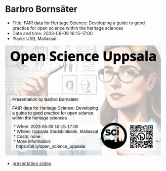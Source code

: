 # Barbro Bornsäter

* Title: FAIR data for Heritage Science: Developing a guide to good practice for open science within the heritage sciences
* Date and time: 2023-06-09 16:15-17:00
* Place: USB, Mallassal

![Barbro Bornsäter: FAIR data for Heritage Science: Developing a guide to good practice for open science within the heritage sciences](screens_slu.jpg)

* [presentation slides](20230609_barbro_bornsaeter.pdf)
